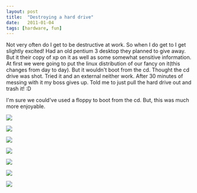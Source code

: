 ```yaml
---
layout: post
title:  "Destroying a hard drive"
date:   2011-01-04
tags: [hardware, fun]
---
```

Not very often do I get to be destructive at work. So when I do get to I get slightly excited! Had an old pentium 3 desktop they planned to give away. But it their copy of xp on it as well as some somewhat sensitive information. At first we were going to put the linux distribution of our fancy on it(this changes from day to day). But it wouldn't boot from the cd. Thought the cd drive was shot. Tried it and an external neither work. After 30 minutes of messing with it my boss gives up. Told me to just pull the hard drive out and trash it! :D  

<!--excerpt-->

I'm sure we could've used a floppy to boot from the cd. But, this was much more enjoyable.  

![][1]

![][3]

![][5]

![][7]

![][9]

![][11]

![][13]


[1]: http://3.bp.blogspot.com/_BMKBVRf6mio/TSPTkxv1F1I/AAAAAAAAAZc/KvnyXO1JRxQ/s320/2011-01-04+11.57.46.jpg
[3]: http://4.bp.blogspot.com/_BMKBVRf6mio/TSPTqNfBCdI/AAAAAAAAAZg/IlegdVicZKc/s320/2011-01-04+12.00.22.jpg
[5]: http://1.bp.blogspot.com/_BMKBVRf6mio/TSPTwD_uVUI/AAAAAAAAAZk/YBV6Aj8fl24/s320/2011-01-04+12.01.20.jpg
[7]: http://1.bp.blogspot.com/_BMKBVRf6mio/TSPT2B85xnI/AAAAAAAAAZo/5yaAokOvAjQ/s320/2011-01-04+12.01.58.jpg
[9]: http://2.bp.blogspot.com/_BMKBVRf6mio/TSPT6lE6FjI/AAAAAAAAAZs/NAKFZ92ZQMI/s320/2011-01-04+12.04.07.jpg
[11]: http://1.bp.blogspot.com/_BMKBVRf6mio/TSPT_k5sBiI/AAAAAAAAAZw/6M7mHPkWNt4/s320/2011-01-04+12.04.12.jpg
[13]: http://4.bp.blogspot.com/_BMKBVRf6mio/TSPUFhUNeLI/AAAAAAAAAZ0/NKjteIC7epM/s320/2011-01-04+12.06.06.jpg
